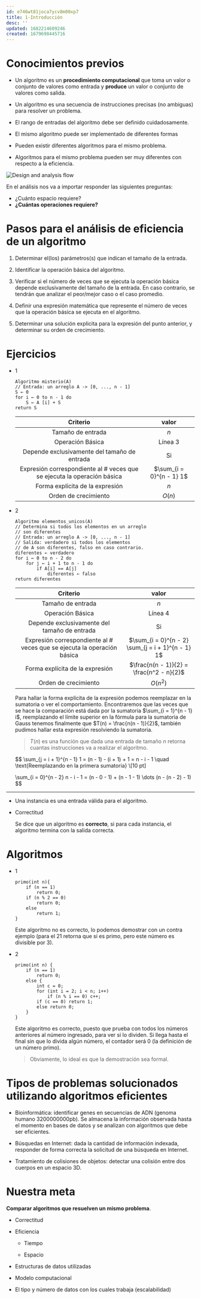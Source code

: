 ```yaml
---
id: e746wt81joca7ycv8m00xp7
title: 1-Introducción
desc: ''
updated: 1682214609246
created: 1679698445716
---
```


# Conocimientos previos

- Un algoritmo es un **procedimiento computacional** que toma un valor o conjunto de valores como entrada y **produce** un valor o conjunto de valores como salida.

- Un algoritmo es una secuencia de instrucciones precisas (no ambiguas) para resolver un problema.

- El rango de entradas del algoritmo debe ser definido cuidadosamente.

- El mismo algoritmo puede ser implementado de diferentes formas

- Pueden existir diferentes algoritmos para el mismo problema.

- Algoritmos para el mismo problema pueden ser muy diferentes con respecto a la eficiencia.

![Design and analysis flow](./assets/University/An%C3%A1lisis%20y%20dise%C3%B1o%20de%20algoritmos%20I/1_1-1%20Design_and_analysis_flow.png)

En el análisis nos va a importar responder las siguientes preguntas:

- ¿Cuánto espacio requiere?
- **¿Cuántas operaciones requiere?**

# Pasos para el análisis de eficiencia de un algoritmo

1. Determinar el(los) parámetros(s) que indican el tamaño de la entrada.

2. Identificar la operación básica del algoritmo.

3. Verificar si el número de veces que se ejecuta la operación básica depende exclusivamente del tamaño de la entrada. En caso contrario, se tendrán que analizar el peor/mejor caso o el caso promedio.

4. Definir una expresión matemática que represente el número de veces que la operación básica se ejecuta en el algoritmo.

5. Determinar una solución explicita para la expresión del punto anterior, y determinar su orden de crecimiento.

# Ejercicios

- 1
    ```
    Algoritmo misterio(A)
    // Entrada: un arreglo A -> [0, ..., n - 1]
    S ← 0
    for i ← 0 to n - 1 do
        S ← A [i] + S
    return S
    ```

    |                                Criterio                                 |          valor           |
    |:-----------------------------------------------------------------------:|:------------------------:|
    |                            Tamaño de entrada                            |           $n$            |
    |                            Operación Básica                             |         Línea 3          |
    |              Depende exclusivamente del tamaño de entrada               |            Si            |
    | Expresión correspondiente al # veces que se ejecuta la operación básica | $\sum_{i = 0}^{n - 1} 1$ |
    |                     Forma explícita de la expresión                     |           $n$            |
    |                          Orden de crecimiento                           |          $O(n)$          |

- 2

    ```
    Algoritmo elementos_unicos(A)
    // Determina si todos los elementos en un arreglo
    // son diferentes
    // Entrada: un arreglo A -> [0, ..., n - 1]
    // Salida: verdadero si todos los elementos
    // de A son diferentes, falso en caso contrario.
    diferentes ← verdadero
    for i ← 0 to n - 2 do
        for j ← i + 1 to n - 1 do
            if A[i] == A[j]
                diferentes ← falso
    return diferentes
    ```

    |                                Criterio                                 |                       valor                       |
    |:-----------------------------------------------------------------------:|:-------------------------------------------------:|
    |                            Tamaño de entrada                            |                        $n$                        |
    |                            Operación Básica                             |                      Línea 4                      |
    |              Depende exclusivamente del tamaño de entrada               |                        Si                         |
    | Expresión correspondiente al # veces que se ejecuta la operación básica | $\sum_{i = 0}^{n - 2} \sum_{j = i + 1}^{n - 1} 1$ |
    |                     Forma explícita de la expresión                     |     $\frac{n(n - 1)}{2} = \frac{n^2 - n}{2}$      |
    |                          Orden de crecimiento                           |                     $O(n^2)$                      |


    Para hallar la forma explícita de la expresión podemos reemplazar en la sumatoria o ver el comportamiento. Encontraremos que las veces que se hace la comparación está dada por la sumatoria $\sum_{i = 1}^{n - 1} i$, reemplazando el límite superior en la fórmula para la sumatoria de Gauss tenemos finalmente que $T(n) = \frac{n(n - 1)}{2}$, también pudimos hallar esta expresión resolviendo la sumatoria.

    > $T(n)$ es una función que dada una entrada de tamaño $n$ retorna cuantas instrucciones va a realizar el algoritmo.

    $$
    \sum_{j = i + 1}^{n - 1} 1 = (n - 1) - (i + 1) + 1 = n - i - 1 \quad \text{Reemplazando en la primera sumatoria} \\[10 pt]

    \sum_{i = 0}^{n - 2} n - i - 1 = (n - 0 - 1) + (n - 1 - 1) \dots (n - (n - 2) - 1)
    $$

---

- Una instancia es una entrada válida para el algoritmo.

- Correctitud

    Se dice que un algoritmo es **correcto**, si para cada instancia, el algoritmo termina con la salida correcta.

# Algoritmos

- 1

    ```
    primo(int n){
        if (n == 1)
            return 0;
        if (n % 2 == 0)
            return 0;
        else
            return 1;
    }
    ```

    Este algoritmo no es correcto, lo podemos demostrar con un contra ejemplo (para el 21 retorna que si es primo, pero este número es divisible por 3).

- 2

    ```
    primo(int n) {
        if (n == 1)
            return 0;
        else {
            int c = 0;
            for (int i = 2; i < n; i++)
                if (n % i == 0) c++;
            if (c == 0) return 1;
            else return 0;
        }
    }
    ```

    Este algoritmo es correcto, puesto que prueba con todos los números anteriores al número ingresado, para ver si lo dividen. Si llega hasta el final sin que lo divida algún número, el contador será 0 (la definición de un número primo).

    > Obviamente, lo ideal es que la demostración sea formal.

# Tipos de problemas solucionados utilizando algoritmos eficientes

- Bioinformática: identificar genes en secuencias de ADN (genoma humano 3200000000pb). Se almacena la información observada hasta el momento en bases de datos y se analizan con algoritmos que debe ser eficientes.

- Búsquedas en Internet: dada la cantidad de información indexada, responder de forma correcta la solicitud de una búsqueda en Internet.

- Tratamiento de colisiones de objetos: detectar una colisión entre dos cuerpos en un espacio 3D.

# Nuestra meta

**Comparar algoritmos que resuelven un mismo problema**.

- Correctitud

- Eficiencia

    - Tiempo

    - Espacio

- Estructuras de datos utilizadas

- Modelo computacional

- El tipo y número de datos con los cuales trabaja (escalabilidad)